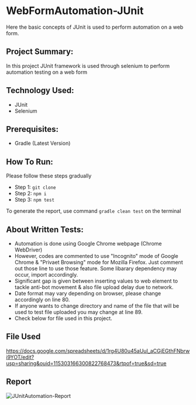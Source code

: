 # WebFormAutomation-JUnit
Here the basic concepts of JUnit is used to perform automation on a web form.


## Project Summary:
In this project JUnit framework is used through selenium to perform automation testing on a web form


## Technology Used:
- JUnit
- Selenium


## Prerequisites:
- Gradle (Latest Version)


## How To Run:
Please follow these steps gradually
- Step 1: ``` git clone ```
- Step 2: ``` npm i ```
- Step 3: ``` npm test ```

To generate the report, use command ``` gradle clean test ``` on the terminal


## About Written Tests:
- Automation is done using Google Chrome webpage (Chrome WebDriver)
- However, codes are commented to use "Incognito" mode of Google Chrome & "Privaet Browsing" mode for Mozilla Firefox. Just comment out those line to use those feature. Some libarary dependency may occur, import accordingly.
- Significant gap is given between inserting values to web element to tackle anti-bot movement & also file upload delay due to network.
- Date format may vary depending on browser, please change accordingly on line 80.
- If anyone wants to change directory and name of the file that will be used to test file uploaded you may change at line 89.
- Check below for file used in this project.


## File Used
https://docs.google.com/spreadsheets/d/1rg4U80u45aUuI_aCGjEGthFNbrwi9YOT/edit?usp=sharing&ouid=115303166300822768473&rtpof=true&sd=true


## Report
![JUnitAutomation-Report](https://github.com/NzSakib017/WebFormAutomation-JUnit/assets/134344378/54d45039-2cc3-46d9-b420-659aceddcf1a)

